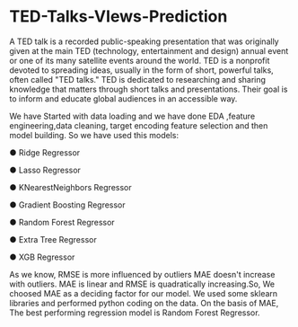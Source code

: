 # TED-Talks-VIews-Prediction

A TED talk is a recorded public-speaking presentation that was originally given at the main TED (technology, entertainment and design) annual event or one of its many satellite events around the world. TED is a nonprofit devoted to spreading ideas, usually in the form of short, powerful talks, often called "TED talks." TED is dedicated to researching and sharing knowledge that matters through short talks and presentations. Their goal is to inform and educate global audiences in an accessible way.

We have Started with data loading and we have done EDA ,feature engineering,data cleaning, target encoding feature selection and then model building.
So we have used this models:

●	Ridge Regressor

●	Lasso Regressor

●	KNearestNeighbors Regressor

●	Gradient Boosting Regressor

●	Random Forest Regressor

●	Extra Tree Regressor

●	XGB Regressor


As we know, RMSE is more influenced by outliers MAE doesn't increase with outliers.
MAE is linear and RMSE is quadratically increasing.So, We choosed MAE as a deciding factor for our model.
We used some sklearn libraries and performed python coding on the data.
On the basis of MAE, The best performing regression model is Random Forest Regressor.
